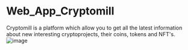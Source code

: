 # Web_App_Cryptomill
Cryptomill is a platform which allow you to get all the latest information about new interesting cryptoprojects, their coins, tokens and NFT's.
![image](https://user-images.githubusercontent.com/75687988/149853657-13c1ff9c-f1e3-4b53-b70a-3864c47f7da8.png)
